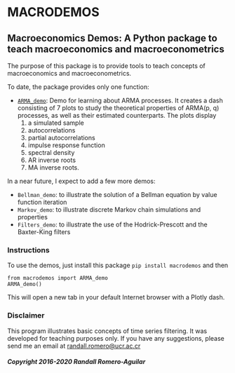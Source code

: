 # MACRODEMOS

## Macroeconomics Demos: A Python package to teach macroeconomics and macroeconometrics

The purpose of this package is to provide tools to teach concepts of macroeconomics and macroeconometrics.

To date, the package provides only one function:

* [`ARMA_demo`](http://randall-romero.com/arma-demo/): Demo for learning about  ARMA processes. It creates a dash consisting of 7 plots to study the theoretical properties of ARMA(p, q) processes, as well as their estimated counterparts. The plots display
    1. a simulated sample
    2. autocorrelations
    3. partial autocorrelations
    4. impulse response function
    5. spectral density
    6. AR inverse roots
    7. MA inverse roots.

In a near future, I expect to add a few more demos:

* `Bellman_demo`: to illustrate the solution of a Bellman equation by value function iteration
* `Markov_demo`: to illustrate discrete Markov chain simulations and properties
* `Filters_demo`: to illustrate the use of the Hodrick-Prescott and the Baxter-King filters
 
### Instructions
To use the demos, just install this package `pip install macrodemos` and then

    from macrodemos import ARMA_demo
    ARMA_demo()
 
This will open a new tab in your default Internet browser with a Plotly dash. 
 
### Disclaimer 
This program illustrates basic concepts of time series filtering. It was developed for teaching purposes only.  If you have any suggestions, please send me an email at randall.romero@ucr.ac.cr
                          
##### Copyright 2016-2020 Randall Romero-Aguilar
